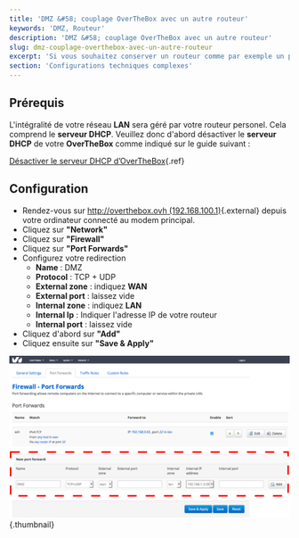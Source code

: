 ```yaml
---
title: 'DMZ &#58; couplage OverTheBox avec un autre routeur'
keywords: 'DMZ, Routeur'
description: 'DMZ &#58; couplage OverTheBox avec un autre routeur'
slug: dmz-couplage-overthebox-avec-un-autre-routeur
excerpt: 'Si vous souhaitez conserver un routeur comme par exemple un pfSense pour gérer votre  LAN , vos  VPNs , etc, vous pouvez configurer  OverTheBox  en mode transparent en créant une  DMZ'
section: 'Configurations techniques complexes'
---
```


## Prérequis
L'intégralité de votre réseau **LAN** sera géré par votre routeur personel. Cela comprend le **serveur DHCP**. Veuillez donc d'abord désactiver le **serveur DHCP** de votre **OverTheBox** comme indiqué sur le guide suivant :

[Désactiver le serveur DHCP d’OverTheBox](https://docs.ovh.com/fr/overthebox/desactiver-votre-serveur-dhcp/){.ref}


## Configuration
- Rendez-vous sur [http://overthebox.ovh (192.168.100.1)](http://overthebox.ovh){.external} depuis votre ordinateur connecté au modem principal.
- Cliquez sur **"Network"**
- Cliquez sur **"Firewall"**
- Cliquez sur **"Port Forwards"**
- Configurez votre redirection
    - **Name** : DMZ
    - **Protocol** : TCP + UDP
    - **External zone** : indiquez **WAN**
    - **External port** : laissez vide
    - **Internal zone** : indiquez **LAN**
    - **Internal Ip** : Indiquer l'adresse IP de votre routeur
    - **Internal port** : laissez vide
- Cliquez d'abord sur **"Add"**
- Cliquez ensuite sur **"Save & Apply"**


![overthebox](images/4433.png){.thumbnail}